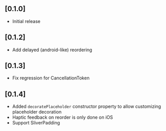 ## [0.1.0]

* Initial release

## [0.1.2]

* Add delayed (android-like) reordering

## [0.1.3]

* Fix regression for CancellationToken


## [0.1.4]

* Added `decoratePlaceholder` constructor property to allow customizing placeholder decoration
* Haptic feedback on reorder is only done on iOS
* Support SliverPadding
